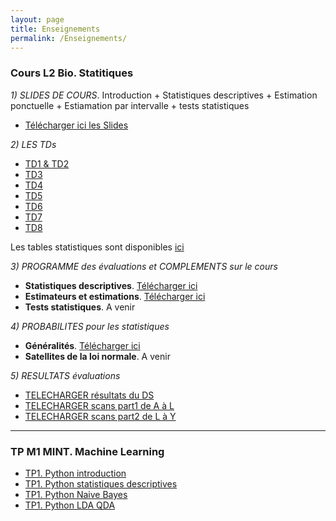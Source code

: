 ```yaml
---
layout: page
title: Enseignements
permalink: /Enseignements/
---
```



### Cours L2 Bio. Statitiques

*1) SLIDES DE COURS*.  Introduction + Statistiques descriptives + Estimation ponctuelle + Estiamation par intervalle + tests statistiques

- [Télécharger ici les Slides](./Publications/MSV31_cours.pdf)


*2) LES TDs*

- [TD1 & TD2](./Publications/MSV31_TD1.pdf)
- [TD3](./Publications/MSV31_TD3.pdf)
- [TD4](./Publications/MSV31_TD4.pdf)
- [TD5](./Publications/MSV31_TD5.pdf)
- [TD6](./Publications/MSV31_TD6.pdf)
- [TD7](./Publications/MSV31_TD7.pdf)
- [TD8](./Publications/MSV31_TD8.pdf)

Les tables statistiques sont disponibles [ici](./Publications/tables_statistiques.pdf)

*3)  PROGRAMME des évaluations et COMPLEMENTS sur le cours*

- **Statistiques descriptives**. [Télécharger ici](./Publications/Stat_descriptives.pdf) 
- **Estimateurs et estimations**. [Télécharger ici](./Publications/Estimation.pdf)
- **Tests statistiques**. A venir

*4) PROBABILITES pour les statistiques*

- **Généralités**. [Télécharger ici](./Publications/Rappels_probabilites.pdf) 
- **Satellites de la loi normale**. A venir

*5) RESULTATS évaluations*

- [TELECHARGER résultats du DS](./Publications/resultats.ods)
- [TELECHARGER scans part1 de A à L](./Publications/Ab_to_Lo.rar)
- [TELECHARGER scans part2 de L à Y](./Publications/Lu_to_Y.rar)


---

### TP M1 MINT. Machine Learning

- [TP1. Python introduction](./Publications/TP1_introduction_student2019.ipynb)
- [TP1. Python statistiques descriptives](./Publications/TP1_stat_descriptives_student2019.ipynb)
- [TP1. Python Naive Bayes](./Publications/TP1_naiveBayes.ipynb)
- [TP1. Python LDA QDA](./Publications/TP1_LDAQDA.ipynb)



